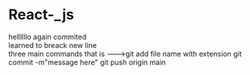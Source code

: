 # React-_js
hellllllo
again commited
<br>
learned to breack new line
<br>
three main commands that is --->git add file name with extension        git commit -m"message here"  git push origin main
